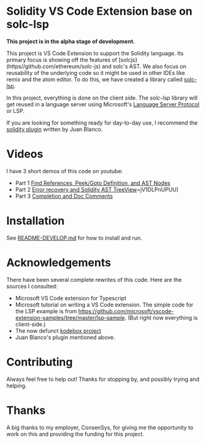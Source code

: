 Solidity VS Code Extension base on solc-lsp
==========================================

**This project is in the alpha stage of development.**

This project is VS Code Extension to support the Solidity language. Its primary focus is showing off the features of [solcjs}(https//github.com/ethereum/solc-js) and solc's AST. We also focus on reusability of the underlying code so it might be used in other IDEs like remix and the atom editor. To do this, we have created a library called [solc-lsp](https://github.com/rocky/solc-lsp).

In this project, everything is done on the client side. The _solc-lsp_ library will get reused in a language server using
Microsoft's [Language Server Protocol](https://github.com/Microsoft/language-server-protocol) or LSP.

If you are looking for something ready for day-to-day use, I recommend the [solidity plugin](https://marketplace.visualstudio.com/items?itemName=JuanBlanco.solidity) written by Juan Blanco.

# Videos

I have 3 short demos of this code on youtube:

* Part 1 [Find References, Peek/Goto Definition, and AST Nodes
](https://www.youtube.com/watch?v=jV1DLPnUPUU)
* Part 2 [ Error recovery and Solidity AST TreeView](https://www.youtube.com/watch?v=jV1DLPnUPUU)=jV1DLPnUPUU)
* Part 3 [Completion and Doc Comments](https://www.youtube.com/watch?v=SaaAYaEvrXE)

# Installation

See [README-DEVELOP.md](https://github.com/rocky/solc-vscode/blob/master/README-DEVELOP.md) for how to install and run.

# Acknowledgements

There have been several complete rewrites of this code. Here are the sources I consulted:

* Microsoft VS Code extension for Typescript
* Microsoft tutorial on writing a VS Code extension. The simple code for the LSP example is from https://github.com/microsoft/vscode-extension-samples/tree/master/lsp-sample. (But right now everything is client-side.)
* The now defunct [kodebox project](https://marketplace.visualstudio.com/items?itemName=kodebox.solidity-language-server)
* Juan Blanco's plugin mentioned above.


# Contributing
Always feel free to help out! Thanks for stopping by, and possibly trying and helping.

# Thanks

A big thanks to my employer, ConsenSys, for giving me the opportunity to work on this and providing the funding for this project.
